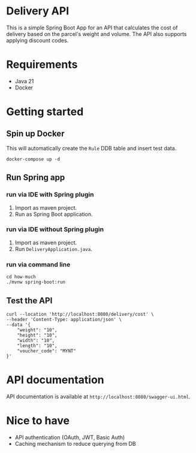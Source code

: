 # Delivery API

This is a simple Spring Boot App for an API that calculates the cost of delivery based on the parcel's weight and volume. The API also supports applying discount codes.

# Requirements
- Java 21
- Docker

# Getting started

## Spin up Docker

This will automatically create the `Rule` DDB table and insert test data.

```
docker-compose up -d
```

## Run Spring app

### run via IDE with Spring plugin

1. Import as maven project.
2. Run as Spring Boot application.

### run via IDE without Spring plugin

1. Import as maven project.
2. Run `DeliveryApplication.java`.

### run via command line

```
cd how-much
./mvnw spring-boot:run
```

## Test the API

```
curl --location 'http://localhost:8080/delivery/cost' \
--header 'Content-Type: application/json' \
--data '{
    "weight": "10",
    "height": "10",
    "width": "10",
    "length": "10",
    "voucher_code": "MYNT"
}'
```

# API documentation

API documentation is available at `http://localhost:8080/swagger-ui.html`.

# Nice to have
- API authentication (OAuth, JWT, Basic Auth)
- Caching mechanism to reduce querying from DB